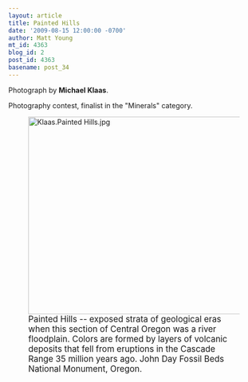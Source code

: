 ```yaml
---
layout: article
title: Painted Hills
date: '2009-08-15 12:00:00 -0700'
author: Matt Young
mt_id: 4363
blog_id: 2
post_id: 4363
basename: post_34
---
```

Photograph by **Michael Klaas**.

Photography contest, finalist in the "Minerals" category.



<figure>
<a href="http://en.wikipedia.org/wiki/Painted_Hills"><img src="http://pandasthumb.org/archives/2009/08/09/Klaas.Painted%20Hills.jpg" alt="Klaas.Painted Hills.jpg" width="600" height="397" /></a>
<figcaption markdown="span"><big>Painted Hills --  exposed strata of geological eras when this section of Central Oregon was a river floodplain. Colors are formed by layers of volcanic deposits that fell from eruptions in the Cascade Range 35 million years ago. John Day Fossil Beds National Monument, Oregon.</big>

</figcaption>
</figure>
